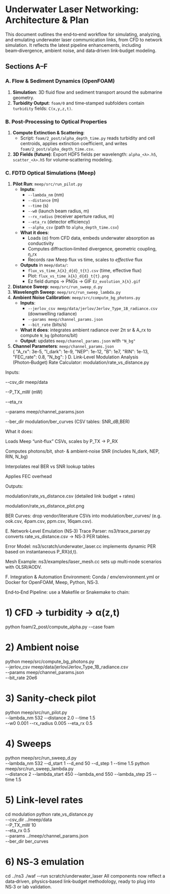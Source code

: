# Underwater Laser Networking: Architecture & Plan

This document outlines the end‑to‑end workflow for simulating, analyzing, and emulating underwater laser communication links, from CFD to network simulation. It reflects the latest pipeline enhancements, including beam‑divergence, ambient noise, and data‑driven link‑budget modeling.

## Sections A–F

### A. Flow & Sediment Dynamics (OpenFOAM)

1. **Simulation**: 3D fluid flow and sediment transport around the submarine geometry.  
2. **Turbidity Output**: `foam/0` and time‑stamped subfolders contain `turbidity` fields: `C(x,y,z,t)`.

### B. Post‑Processing to Optical Properties

1. **Compute Extinction & Scattering**:  
   - Script: `foam/2_post/alpha_depth_time.py` reads turbidity and cell centroids, applies extinction coefficient, and writes `foam/2_post/alpha_depth_time.csv`.  
2. **3D Fields (future)**: Export HDF5 fields per wavelength: `alpha_<λ>.h5`, `scatter_<λ>.h5` for volume‑scattering modeling.

### C. FDTD Optical Simulations (Meep)

1. **Pilot Run**: `meep/src/run_pilot.py`  
   - **Inputs**:  
     - `--lambda_nm` (nm)  
     - `--distance` (m)  
     - `--time` (s)  
     - `--w0` (launch beam radius, m)  
     - `--rx_radius` (receiver aperture radius, m)  
     - `--eta_rx` (detector efficiency)  
     - `--alpha_csv` (path to `alpha_depth_time.csv`)  
   - **What it does**:  
     - Loads ⟨α⟩ from CFD data, embeds underwater absorption as conductivity  
     - Computes diffraction‑limited divergence, geometric coupling, η_rx  
     - Records raw Meep flux vs time, scales to _effective_ flux  
   - **Outputs** in `meep/data/`:  
     - `flux_vs_time_λ{λ}_d{d}_t{t}.csv` (time, effective flux)  
     - Plot: `flux_vs_time_λ{λ}_d{d}_t{t}.png`  
     - Ez field dumps → PNGs → GIF `Ez_evolution_λ{λ}.gif`  
2. **Distance Sweep**: `meep/src/run_sweep_d.py`  
3. **Wavelength Sweep**: `meep/src/run_sweep_lambda.py`  
4. **Ambient Noise Calibration**: `meep/src/compute_bg_photons.py`  
   - **Inputs**:  
     - `--jerlov_csv meep/data/jerlov/Jerlov_Type_1B_radiance.csv` (downwelling radiance)  
     - `--params meep/channel_params.json`  
     - `--bit_rate` (bits/s)  
   - **What it does**: integrates ambient radiance over 2π sr & A_rx to compute `N_bg` (photons/bit)  
   - **Output**: updates `meep/channel_params.json` with `"N_bg"`  
5. **Channel Parameters**: `meep/channel_params.json`  
   {
     "A_rx": 3e-5,
     "I_dark": 1e-9,
     "NEP": 1e-12,
     "B": 1e7,
     "RIN": 1e-13,
     "FEC_rate": 0.8,
     "N_bg": <computed>
   }
D. Link‑Level Modulation Analysis (Photon‑Budget)
Rate Calculator: modulation/rate_vs_distance.py

Inputs:

--csv_dir meep/data

--P_TX_mW (mW)

--eta_rx

--params meep/channel_params.json

--ber_dir modulation/ber_curves (CSV tables: SNR_dB,BER)

What it does:

Loads Meep “unit‑flux” CSVs, scales by P_TX → P_RX

Computes photons/bit, shot‑ & ambient‑noise SNR (includes N_dark, NEP, RIN, N_bg)

Interpolates real BER vs SNR lookup tables

Applies FEC overhead

Outputs:

modulation/rate_vs_distance.csv (detailed link budget + rates)

modulation/rate_vs_distance_plot.png

BER Curves: drop vendor/literature CSVs into modulation/ber_curves/ (e.g. ook.csv, 4pam.csv, ppm.csv, 16qam.csv).

E. Network‑Level Emulation (NS‑3)
Trace Parser: ns3/trace_parser.py converts rate_vs_distance.csv → NS‑3 PER tables.

Error Model: ns3/scratch/underwater_laser.cc implements dynamic PER based on instantaneous P_RX(d,t).

Mesh Example: ns3/examples/laser_mesh.cc sets up multi‑node scenarios with OLSR/AODV.

F. Integration & Automation
Environment: Conda / env/environment.yml or Docker for OpenFOAM, Meep, Python, NS‑3.

End‑to‑End Pipeline: use a Makefile or Snakemake to chain:

# 1) CFD → turbidity → α(z,t)
python foam/2_post/compute_alpha.py --case foam

# 2) Ambient noise
python meep/src/compute_bg_photons.py \
  --jerlov_csv meep/data/jerlov/Jerlov_Type_1B_radiance.csv \
  --params meep/channel_params.json \
  --bit_rate 20e6

# 3) Sanity‑check pilot
python meep/src/run_pilot.py \
  --lambda_nm 532 --distance 2.0 --time 1.5 \
  --w0 0.001 --rx_radius 0.005 --eta_rx 0.5

# 4) Sweeps
python meep/src/run_sweep_d.py \
  --lambda_nm 532 --d_start 1 --d_end 50 --d_step 1 --time 1.5
python meep/src/run_sweep_lambda.py \
  --distance 2 --lambda_start 450 --lambda_end 550 --lambda_step 25 --time 1.5

# 5) Link‑level rates
cd modulation
python rate_vs_distance.py \
  --csv_dir ../meep/data \
  --P_TX_mW 10 \
  --eta_rx 0.5 \
  --params ../meep/channel_params.json \
  --ber_dir ber_curves

# 6) NS‑3 emulation
cd ../ns3
./waf --run scratch/underwater_laser
All components now reflect a data‑driven, physics‑based link‑budget methodology, ready to plug into NS‑3 or lab validation.